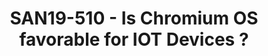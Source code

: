 ---
youtube_video_url: https://www.youtube.com/watch?v=-XKzDeM6LaU
amazon_s3_presentation_url: https://static.linaro.org/connect/san19/presentations/san19-510.pdf
amazon_s3_video_url: https://static.linaro.org/connect/san19/videos/san19-510.mp4
categories:
- san19
description: Getting electronic devices onto internet and well connected with each
  other hasnt been a trivial task for the engineering community, always challenged
  by end price of the product, software scalability from devices running firmware
  to complex devices running complete OS distro, lack of fine tuned libraries and
  framework to introduce security of data, over the air upgrade and configuration
  and calibration of devices, supporting both head and headless units. Though the
  industry met the end user demand and floating requirements in time, the challenges
  continue to exist for next generation devices<br /> where the focus is on integrating
  multiple key components like<br /> security, networking, graphics, AI and ML libraries
  and sensor control frameworks into one singe device. While solving the system integration
  requirements is a key thing the other equal important aspect of ensuring the software
  is maintained for bug fixes, long term supported, simultaneous support for multiple
  SOCs and controllers is very much essential.<br /> <br /> The end equipment manufacturers
  have various software options to chose from and each have their own advantages and
  disadvantages, inbuilt features and support infrastructure. Chromium OS is one of
  the latest open source software distributions maintained by Google for almost a<br
  /> decade now has made its way into IOT segments.<br /> <br /> In this session we
  look into the key components in Chromium OS that can help us overcome the software
  challenges in building next generation IOT devices.<br /> <br /> - Chromium OS is
  initially designed for laptops, desktops and stand alone / all inone boxes, the
  well integrated software components like browsers, networking, security, boot options
  and window management can be leveraged as is for IOT devices. We go through few
  of these components to understand if they meet the IOT requirements.<br /> <br />
  - Chromium OS is built on Linux, thereby the OS has support for multiple latest
  SOCs and device drivers for various controllers. We should be discussing if chromium
  OS has picked up all the latest trends in Linux OS related to Power Management,
  security, upgraded device driver frameworks, etc.<br /> <br /> - In general IOT
  devices are headless or less UI centric, we explore if chromium OS can be easily
  configured to boot on a headless unit ?<br /> <br /> - Understanding the system
  requirements, memory requirements and power utilization are few key factors to consider
  if the OS fits the budget available for the end equipment.<br /> <br /> - The new
  set of IOT devices are now pre-integrated with AI algorithms to help end user for
  better understanding of the surrounding or indecision making etc. The devices are
  also self learning with ML algorithms. Its important to know if Chromium OS has
  frameworks to download AI/ML algorithms or firmware at run time on DSPs or SOCs.
  Also ensure if there are HALs and APIs to exchange data to/from DSPs or SOCs running
  AI/ML algorithms.<br /> <br /> The topics covered in this session should help us
  quickly assess if chromium os is favorable for IOT devices or if we were bringing
  an elephant in the room.
image: /assets/images/featured-images/san19/SAN19-510.png
session_attendee_num: '29'
session_id: SAN19-510
session_room: Pacific Room (Keynote)
session_slot:
  end_time: '2019-09-27 11:25:00'
  start_time: '2019-09-27 11:00:00'
session_speakers:
- speaker_bio: Senior Software Engineer, Developer services, Linaro. Passionate about
    building and booting Android on ARM based SOCs for mobile and ARM servers.
  speaker_company: Linaro Ltd
  speaker_image: /assets/images/speakers/san19/khasim-syed-mohammed.jpg
  speaker_location: India
  speaker_name: Khasim Syed Mohammed
  speaker_position: Senior Android Engineer
  speaker_url: www.linaro.org
  speaker_username: khasim.mohammed
session_track: Embedded
tag: session
tags:
- IoT and Embedded
title: SAN19-510 - Is Chromium OS favorable for IOT Devices ?
---